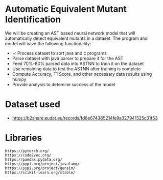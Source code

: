 # Automatic Equivalent Mutant Identification
We will be creating an AST based neural network model that will automatically detect equivalent mutants in a dataset.
The program and model will have the following functionality:
- ✓ Process dataset to sort java and c programs
- Parse dataset with java parser to prepare it for the AST
- Feed 70%-80% parsed data into ASTNN to train it on the dataset
- Use remaining data to test the ASTNN after training is complete
- Compute Accuracy, F1 Score, and other necessary data results using numpy
- Provide analysis to detemine success of the model

# Dataset used 
- https://b2share.eudat.eu/records/fd8e674385214fe9a327941525c31f53

# Libraries
```
https://pytorch.org/
https://code2vec.org/
https://pandas.pydata.org/
https://pypi.org/project/javalang/
https://pypi.org/project/gensim/
https://scikit-learn.org/stable/
```
